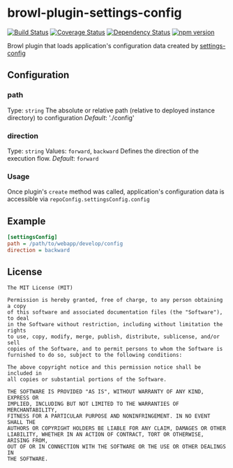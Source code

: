 # browl-plugin-settings-config

[![Build Status](https://travis-ci.org/killmenot/browl-plugin-settings-config.svg?branch=master)](https://travis-ci.org/killmenot/browl-plugin-settings-config) [![Coverage Status](https://coveralls.io/repos/github/killmenot/browl-plugin-yaml/badge.svg?branch=master)](https://coveralls.io/github/killmenot/browl-plugin-settings-config?branch=master) [![Dependency Status](https://david-dm.org/killmenot/browl-plugin-settings-config.svg)](hhttps://david-dm.org/killmenot/browl-plugin-settings-config) [![npm version](https://img.shields.io/npm/v/browl-plugin-settings-config.svg)](https://www.npmjs.com/package/browl-plugin-settings-config)

Browl plugin that loads application's configuration data created by [settings-config](https://github.com/killmenot/node-settings-config)


## Configuration

### path
Type: `string`
The absolute or relative path (relative to deployed instance directory) to configuration
*Default*: './config'

### direction
Type: `string`
Values: `forward`, `backward`
Defines the direction of the execution flow.
*Default*: `forward`


### Usage

Once plugin's `create` method was called, application's configuration data is accessible via `repoConfig.settingsConfig.config`


## Example
```ini
[settingsConfig]
path = /path/to/webapp/develop/config
direction = backward
```

## License

    The MIT License (MIT)

    Permission is hereby granted, free of charge, to any person obtaining a copy
    of this software and associated documentation files (the "Software"), to deal
    in the Software without restriction, including without limitation the rights
    to use, copy, modify, merge, publish, distribute, sublicense, and/or sell
    copies of the Software, and to permit persons to whom the Software is
    furnished to do so, subject to the following conditions:

    The above copyright notice and this permission notice shall be included in
    all copies or substantial portions of the Software.

    THE SOFTWARE IS PROVIDED "AS IS", WITHOUT WARRANTY OF ANY KIND, EXPRESS OR
    IMPLIED, INCLUDING BUT NOT LIMITED TO THE WARRANTIES OF MERCHANTABILITY,
    FITNESS FOR A PARTICULAR PURPOSE AND NONINFRINGEMENT. IN NO EVENT SHALL THE
    AUTHORS OR COPYRIGHT HOLDERS BE LIABLE FOR ANY CLAIM, DAMAGES OR OTHER
    LIABILITY, WHETHER IN AN ACTION OF CONTRACT, TORT OR OTHERWISE, ARISING FROM,
    OUT OF OR IN CONNECTION WITH THE SOFTWARE OR THE USE OR OTHER DEALINGS IN
    THE SOFTWARE.
